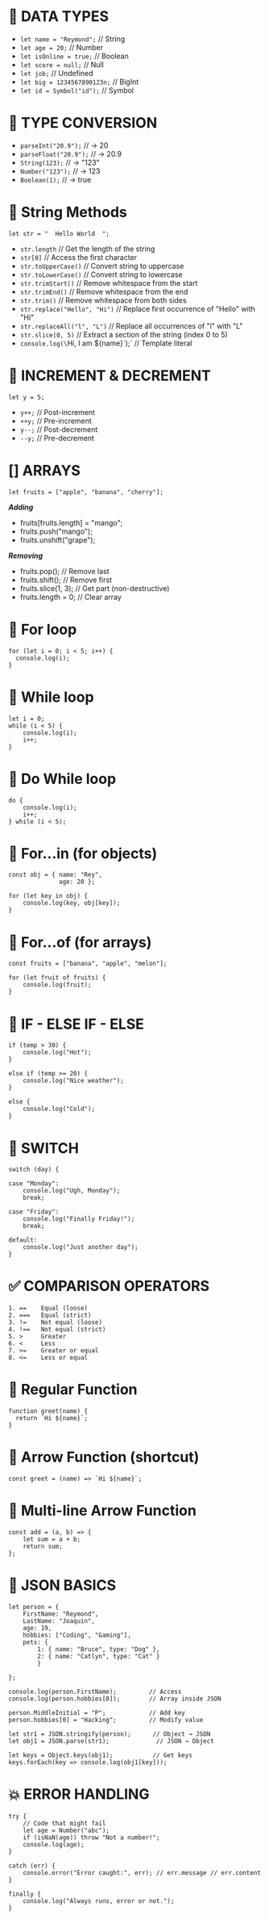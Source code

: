 # 🧠 DATA TYPES

  - `let name = "Reymond";`         // String
  - `let age = 20;`                 // Number
  - `let isOnline = true;`          // Boolean
  - `let score = null;`             // Null
  - `let job;`                      // Undefined
  - `let big = 1234567890123n;`     // BigInt
  - `let id = Symbol("id");`        // Symbol

# 🔁 TYPE CONVERSION

  - `parseInt("20.9");`      // → 20
  - `parseFloat("20.9");`    // → 20.9
  - `String(123);`           // → "123"
  - `Number("123");`         // → 123
  - `Boolean(1);`            // → true

# 🧠 String Methods
  `let str = "  Hello World  ";`
  - `str.length`                    // Get the length of the string
  - `str[0]`                        // Access the first character
  - `str.toUpperCase()`             // Convert string to uppercase
  - `str.toLowerCase()`             // Convert string to lowercase
  - `str.trimStart()`               // Remove whitespace from the start
  - `str.trimEnd()`                 // Remove whitespace from the end
  - `str.trim()`                    // Remove whitespace from both sides
  - `str.replace("Hello", "Hi")`    // Replace first occurrence of "Hello" with "Hi"
  - `str.replaceAll("l", "L")`      // Replace all occurrences of "l" with "L"
  - `str.slice(0, 5)`                // Extract a section of the string (index 0 to 5)
  - `console.log(\`Hi, I am ${name}\`);` // Template literal

# 🔢 INCREMENT & DECREMENT

  `let y = 5;`
  - `y++;` // Post-increment
  - `++y;` // Pre-increment
  - `y--;` // Post-decrement
  - `--y;` // Pre-decrement

# [] ARRAYS

  `let fruits = ["apple", "banana", "cherry"];`
  
  ***Adding***
  - fruits[fruits.length] = "mango";
  - fruits.push("mango");
  - fruits.unshift("grape");
  
  ***Removing***
  - fruits.pop();        // Remove last
  - fruits.shift();      // Remove first
  - fruits.slice(1, 3);  // Get part (non-destructive)
  - fruits.length = 0;   // Clear array

# 🔁 For loop
    for (let i = 0; i < 5; i++) {
      console.log(i);
    }
# 🔁 While loop
    let i = 0;
    while (i < 5) {
        console.log(i);
        i++;
    }

# 🔁 Do While loop
    do {
        console.log(i);
        i++;
    } while (i < 5);

# 🔁 For...in (for objects)
    const obj = { name: "Rey", 
                  age: 20 };
                  
    for (let key in obj) {
        console.log(key, obj[key]);
    }

# 🔁 For...of (for arrays)
    const fruits = ["banana", "apple", "melon"];
    
    for (let fruit of fruits) {
        console.log(fruit);
    }

# 🤖 IF - ELSE IF - ELSE 

    if (temp > 30) {
        console.log("Hot");
    } 
    
    else if (temp >= 20) {
        console.log("Nice weather");
    } 
    
    else {
        console.log("Cold");
    }

# 🤖 SWITCH

    switch (day) {

    case "Monday":
        console.log("Ugh, Monday");
        break;

    case "Friday":
        console.log("Finally Friday!");
        break;

    default:
        console.log("Just another day");
    }

# ✅ COMPARISON OPERATORS

    1. ==    Equal (loose)
    2. ===   Equal (strict)
    3. !=    Not equal (loose)
    4. !==   Not equal (strict)
    5. >     Greater
    6. <     Less
    7. >=    Greater or equal
    8. <=    Less or equal

# 🧩 Regular Function

    function greet(name) {
      return `Hi ${name}`;
    }

# 🧩 Arrow Function (shortcut)

    const greet = (name) => `Hi ${name}`;

# 🧩 Multi-line Arrow Function

    const add = (a, b) => {
        let sum = a + b;
        return sum;
    };

# 🧱 JSON BASICS

    let person = {
        FirstName: "Reymond",
        LastName: "Joaquin",
        age: 19,
        hobbies: ["Coding", "Gaming"],
        pets: {
            1: { name: "Bruce", type: "Dog" },
            2: { name: "Catlyn", type: "Cat" }
            }

    };

    console.log(person.FirstName);         // Access
    console.log(person.hobbies[0]);        // Array inside JSON

    person.MiddleInitial = "P";            // Add key
    person.hobbies[0] = "Hacking";         // Modify value

    let str1 = JSON.stringify(person);      // Object → JSON
    let obj1 = JSON.parse(str1);             // JSON → Object

    let keys = Object.keys(obj1);           // Get keys
    keys.forEach(key => console.log(obj1[key]));

# 💥 ERROR HANDLING

    try {
        // Code that might fail
        let age = Number("abc");
        if (isNaN(age)) throw "Not a number!";
        console.log(age);
    } 
    
    catch (err) {
        console.error("Error caught:", err); // err.message // err.content
    } 
    
    finally {
        console.log("Always runs, error or not.");
    }
